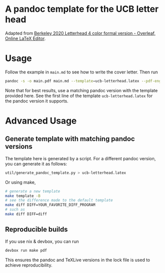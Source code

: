 # A pandoc template for the UCB letter head

Adapted from [Berkeley 2020 Letterhead 4 color formal version - Overleaf, Online LaTeX Editor](https://www.overleaf.com/latex/templates/berkeley-2020-letterhead-4-color-formal-version/ryrsfvdsztpq).

# Usage

Follow the example in `main.md` to see how to write the cover letter. Then run

```sh
pandoc -s -o main.pdf main.md --template=ucb-letterhead.latex --pdf-engine=lualatex
```

Note that for best results, use a matching pandoc version with the template provided here. See the first line of the template `ucb-letterhead.latex` for the pandoc version it supports.

# Advanced Usage

## Generate template with matching pandoc versions

The template here is generated by a script. For a different pandoc version, you can generate it as follows:

```sh
util/generate_pandoc_template.py > ucb-letterhead.latex
```

Or using make,

```sh
# generate a new template
make template -B
# see the difference made to the default template
make diff DIFF=YOUR_FAVORITE_DIFF_PROGRAM
# such as
make diff DIFF=diff
```

## Reproducible builds

If you use nix & devbox, you can run

```sh
devbox run make pdf
```

This ensures the pandoc and TeXLive versions in the lock file is used to achieve reproducibility.
